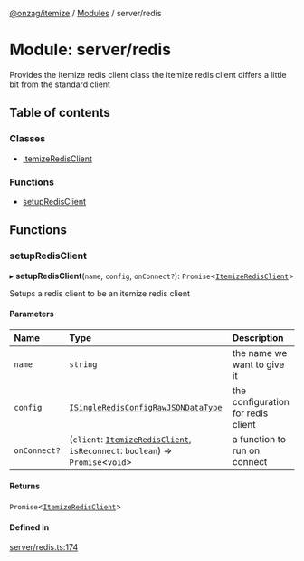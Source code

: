 [@onzag/itemize](../README.md) / [Modules](../modules.md) / server/redis

# Module: server/redis

Provides the itemize redis client class
the itemize redis client differs a little bit from the standard client

## Table of contents

### Classes

- [ItemizeRedisClient](../classes/server_redis.ItemizeRedisClient.md)

### Functions

- [setupRedisClient](server_redis.md#setupredisclient)

## Functions

### setupRedisClient

▸ **setupRedisClient**(`name`, `config`, `onConnect?`): `Promise`\<[`ItemizeRedisClient`](../classes/server_redis.ItemizeRedisClient.md)\>

Setups a redis client to be an itemize redis client

#### Parameters

| Name | Type | Description |
| :------ | :------ | :------ |
| `name` | `string` | the name we want to give it |
| `config` | [`ISingleRedisConfigRawJSONDataType`](../interfaces/config.ISingleRedisConfigRawJSONDataType.md) | the configuration for redis client |
| `onConnect?` | (`client`: [`ItemizeRedisClient`](../classes/server_redis.ItemizeRedisClient.md), `isReconnect`: `boolean`) => `Promise`\<`void`\> | a function to run on connect |

#### Returns

`Promise`\<[`ItemizeRedisClient`](../classes/server_redis.ItemizeRedisClient.md)\>

#### Defined in

[server/redis.ts:174](https://github.com/onzag/itemize/blob/59702dd5/server/redis.ts#L174)
